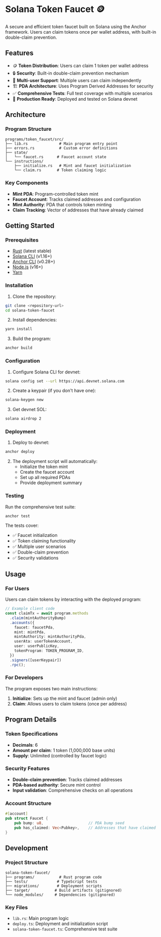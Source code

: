 # Solana Token Faucet 🪙

A secure and efficient token faucet built on Solana using the Anchor framework. Users can claim tokens once per wallet address, with built-in double-claim prevention.

## Features

- 🪙 **Token Distribution**: Users can claim 1 token per wallet address
- 🔒 **Security**: Built-in double-claim prevention mechanism
- 👥 **Multi-user Support**: Multiple users can claim independently
- 🏗️ **PDA Architecture**: Uses Program Derived Addresses for security
- ✅ **Comprehensive Tests**: Full test coverage with multiple scenarios
- 🚀 **Production Ready**: Deployed and tested on Solana devnet

## Architecture

### Program Structure
```
programs/token_faucet/src/
├── lib.rs              # Main program entry point
├── errors.rs           # Custom error definitions
├── state/
│   └── faucet.rs      # Faucet account state
└── instructions/
    ├── initialize.rs   # Mint and faucet initialization
    └── claim.rs       # Token claiming logic
```

### Key Components

- **Mint PDA**: Program-controlled token mint
- **Faucet Account**: Tracks claimed addresses and configuration
- **Mint Authority**: PDA that controls token minting
- **Claim Tracking**: Vector of addresses that have already claimed

## Getting Started

### Prerequisites

- [Rust](https://rustup.rs/) (latest stable)
- [Solana CLI](https://docs.solana.com/cli/install-solana-cli-tools) (v1.16+)
- [Anchor CLI](https://www.anchor-lang.com/docs/installation) (v0.28+)
- [Node.js](https://nodejs.org/) (v16+)
- [Yarn](https://yarnpkg.com/)

### Installation

1. Clone the repository:
```bash
git clone <repository-url>
cd solana-token-faucet
```

2. Install dependencies:
```bash
yarn install
```

3. Build the program:
```bash
anchor build
```

### Configuration

1. Configure Solana CLI for devnet:
```bash
solana config set --url https://api.devnet.solana.com
```

2. Create a keypair (if you don't have one):
```bash
solana-keygen new
```

3. Get devnet SOL:
```bash
solana airdrop 2
```

### Deployment

1. Deploy to devnet:
```bash
anchor deploy
```

2. The deployment script will automatically:
   - Initialize the token mint
   - Create the faucet account
   - Set up all required PDAs
   - Provide deployment summary

### Testing

Run the comprehensive test suite:
```bash
anchor test
```

The tests cover:
- ✅ Faucet initialization
- ✅ Token claiming functionality
- ✅ Multiple user scenarios
- ✅ Double-claim prevention
- ✅ Security validations

## Usage

### For Users

Users can claim tokens by interacting with the deployed program:

```typescript
// Example client code
const claimTx = await program.methods
  .claim(mintAuthorityBump)
  .accounts({
    faucet: faucetPda,
    mint: mintPda,
    mintAuthority: mintAuthorityPda,
    userAta: userTokenAccount,
    user: userPublicKey,
    tokenProgram: TOKEN_PROGRAM_ID,
  })
  .signers([userKeypair])
  .rpc();
```

### For Developers

The program exposes two main instructions:

1. **Initialize**: Sets up the mint and faucet (admin only)
2. **Claim**: Allows users to claim tokens (once per address)

## Program Details

### Token Specifications
- **Decimals**: 6
- **Amount per claim**: 1 token (1,000,000 base units)
- **Supply**: Unlimited (controlled by faucet logic)

### Security Features
- **Double-claim prevention**: Tracks claimed addresses
- **PDA-based authority**: Secure mint control
- **Input validation**: Comprehensive checks on all operations

### Account Structure

```rust
#[account]
pub struct Faucet {
    pub bump: u8,                    // PDA bump seed
    pub has_claimed: Vec<Pubkey>,    // Addresses that have claimed
}
```

## Development

### Project Structure
```
solana-token-faucet/
├── programs/           # Rust program code
├── tests/             # TypeScript tests
├── migrations/        # Deployment scripts
├── target/           # Build artifacts (gitignored)
└── node_modules/     # Dependencies (gitignored)
```

### Key Files
- `lib.rs`: Main program logic
- `deploy.ts`: Deployment and initialization script
- `solana-token-faucet.ts`: Comprehensive test suite



